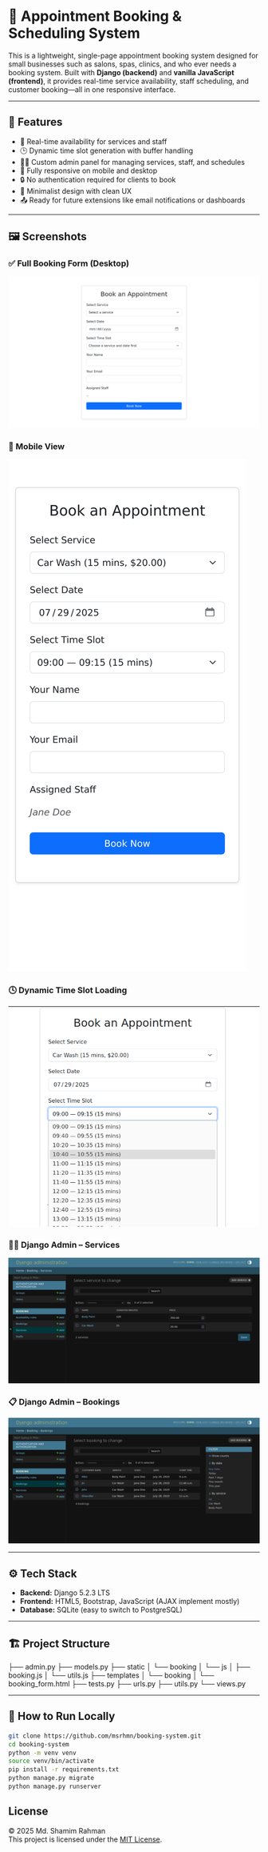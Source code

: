 # 💇 Appointment Booking & Scheduling System

This is a lightweight, single-page appointment booking system designed for small businesses such as salons, spas, clinics, and who ever needs a booking system. Built with **Django (backend)** and **vanilla JavaScript (frontend)**, it provides real-time service availability, staff scheduling, and customer booking—all in one responsive interface.

---

## 🚀 Features

- 📅 Real-time availability for services and staff
- 🕒 Dynamic time slot generation with buffer handling
- 👨‍💼 Custom admin panel for managing services, staff, and schedules
- 📱 Fully responsive on mobile and desktop
- 🔒 No authentication required for clients to book
- 🔧 Minimalist design with clean UX
- 📤 Ready for future extensions like email notifications or dashboards

---

## 🖼️ Screenshots

### ✅ Full Booking Form (Desktop)
![Booking Desktop](screenshots/booking-desktop.png)

### 📱 Mobile View
![Booking Mobile](screenshots/booking-mobile.png)

### 🕓 Dynamic Time Slot Loading
![Time Slots](screenshots/time-slots.png)

### 🧑‍💼 Django Admin – Services
![Admin Services](screenshots/admin-services.png)

### 📋 Django Admin – Bookings
![Admin Bookings](screenshots/admin-bookings.png)

---

## ⚙️ Tech Stack

- **Backend:** Django 5.2.3 LTS
- **Frontend:** HTML5, Bootstrap, JavaScript (AJAX implement mostly)
- **Database:** SQLite (easy to switch to PostgreSQL)

---

## 🏗️ Project Structure

├── admin.py
├── models.py
├── static
│   └── booking
│       └── js
│           ├── booking.js
│           └── utils.js
├── templates
│   └── booking
│       └── booking_form.html
├── tests.py
├── urls.py
├── utils.py
└── views.py

---

## 🧪 How to Run Locally

```bash
git clone https://github.com/msrhmn/booking-system.git
cd booking-system
python -m venv venv
source venv/bin/activate
pip install -r requirements.txt
python manage.py migrate
python manage.py runserver
```

## License

© 2025 Md. Shamim Rahman<br>
This project is licensed under the [MIT License](LICENSE).

